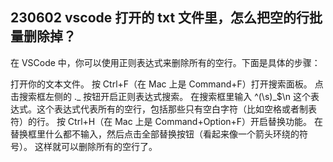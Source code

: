 ## 230602 vscode 打开的 txt 文件里，怎么把空的行批量删除掉？

在 VSCode 中，你可以使用正则表达式来删除所有的空行。下面是具体的步骤：

打开你的文本文件。
按 Ctrl+F（在 Mac 上是 Command+F）打开搜索面板。
点击搜索框左侧的 ._ 按钮开启正则表达式搜索。
在搜索框里输入 ^(\s)_$\n 这个表达式。这个表达式代表所有的空行，包括那些只有空白字符（比如空格或者制表符）的行。
按 Ctrl+H（在 Mac 上是 Command+Option+F）开启替换功能。
在替换框里什么都不输入，然后点击全部替换按钮（看起来像一个箭头环绕的符号）。
这样就可以删除所有的空行了。
